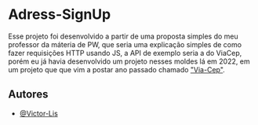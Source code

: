 # Adress-SignUp
Esse projeto foi desenvolvido a partir de uma proposta simples do meu professor da máteria de PW, que seria uma explicação simples de como fazer requisições HTTP usando JS, a API de exemplo seria a do ViaCep, porém eu já havia desenvolvido um projeto nesses moldes lá em 2022, em um projeto que que vim a postar ano passado chamado ["Via-Cep"](https://github.com/Victor-Lis/ViaCep).

## Autores
- [@Victor-Lis]("https://github.com/Victor-Lis")
